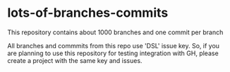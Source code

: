 # lots-of-branches-commits
This repository contains about 1000 branches and one commit per branch

All branches and commmits from this repo use 'DSL' issue key.
So, if you are planning to use this repository for testing integration with GH, please create a project with the same key and issues.
